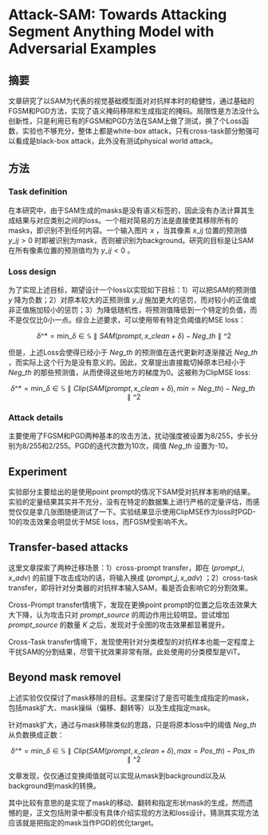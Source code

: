 # Attack-SAM: Towards Attacking Segment Anything Model with Adversarial Examples

## 摘要
文章研究了以SAM为代表的视觉基础模型面对对抗样本时的稳健性，通过基础的FGSM和PGD方法，实现了语义掩码移除和生成指定的掩码。局限性是方法没什么创新性，只是利用已有的FGSM和PGD方法在SAM上做了测试，换了个Loss函数，实验也不够充分，整体上都是white-box attack，只有cross-task部分勉强可以看成是black-box attack，此外没有测试physical world attack。

## 方法
### Task definition
在本研究中，由于SAM生成的masks是没有语义标签的，因此没有办法计算其生成结果与对应类别之间的loss。一个相对简易的方法是直接使其移除所有的masks，即识别不到任何内容。一个输入图片 $x$ ，当其像素 $x\_{ij}$ 位置的预测值 $y\_{ij} > 0$ 时即被识别为mask，否则被识别为background。研究的目标是让SAM在所有像素位置的预测值均为 $y\_{ij} < 0$ 。

### Loss design
为了实现上述目标，期望设计一个loss以实现如下目标：1）可以把SAM的预测值 $y$ 降为负数；2）对原本较大的正预测值 $y\_{ij}$ 施加更大的惩罚，而对较小的正值或非正值施加较小的惩罚；3）为降低随机性，将预测值降低到一个特定的负值，而不是仅仅比0小一点。综合上述要求，可以使用带有特定负阈值的MSE loss：

$$ \delta\^{*} = \mathop{\text{min}}\_{\delta \in \mathbb{S}} \parallel SAM(prompt, x\_{clean} + \delta) - Neg\_{th} \parallel \^{2} $$

但是，上述Loss会使得已经小于 $Neg\_{th}$ 的预测值在迭代更新时逐渐接近 $Neg\_{th}$ ，而实际上这个行为是没有意义的。因此，文章提出直接裁切掉原本已经小于 $Neg\_{th}$ 的那些预测值，从而使得这些地方的梯度为0。这被称为ClipMSE loss:

$$ \delta\^{*} = \mathop{\text{min}}\_{\delta \in \mathbb{S}} \parallel Clip(SAM(prompt, x\_{clean} + \delta), min=Neg\_{th}) - Neg\_{th} \parallel \^{2} $$

### Attack details
主要使用了FGSM和PGD两种基本的攻击方法，扰动强度被设置为8/255，步长分别为8/255和2/255。PGD的迭代次数为10次，阈值 $Neg\_{th}$ 设置为-10。

## Experiment
实验部分主要给出的是使用point prompt的情况下SAM受对抗样本影响的结果。实验的定量结果其实并不充分，没有在特定的数据集上进行严格的定量评估，而感觉仅仅是拿几张图随便测试了一下。实验结果显示使用ClipMSE作为loss时PGD-10的攻击效果会明显优于MSE loss，而FGSM受影响不大。

## Transfer-based attacks
这里文章探索了两种迁移场景：1）cross-prompt transfer，即在 $(prompt\_{i}, x\_{adv})$ 的前提下攻击成功的话，将输入换成 $(prompt\_{j}, x\_{adv})$ ；2）cross-task transfer，即将针对分类器的对抗样本输入SAM，看是否会影响它的分割效果。

Cross-Prompt transfer情境下，发现在更换point prompt的位置之后攻击效果大大下降，认为攻击只对 $prompt\_{source}$ 的周边作用比较明显。尝试增加 $prompt\_{source}$ 的数量 $K$ 之后，发现对于全图的攻击效果都显著提升。

Cross-Task transfer情境下，发现使用针对分类模型的对抗样本也能一定程度上干扰SAM的分割结果，尽管干扰效果非常有限。此处使用的分类模型是ViT。

## Beyond mask removel
上述实验仅仅探讨了mask移除的目标。这里探讨了是否可能生成指定的mask，包括mask扩大、mask操纵（偏移、翻转等）以及生成指定mask。

针对mask扩大，通过与mask移除类似的思路，只是将原本loss中的阈值 $Neg\_{th}$ 从负数换成正数：

$$ \delta\^{*} = \mathop{\text{min}}\_{\delta \in \mathbb{S}} \parallel Clip(SAM(prompt, x\_{clean} + \delta), max=Pos\_{th}) - Pos\_{th} \parallel \^{2} $$

文章发现，仅仅通过变换阈值就可以实现从mask到background以及从background到mask的转换。

其中比较有意思的是实现了mask的移动、翻转和指定形状mask的生成，然而遗憾的是，正文包括附录中都没有具体介绍实现的方法和loss设计。猜测其实现方法应该就是把指定的mask当作PGD的优化target。

